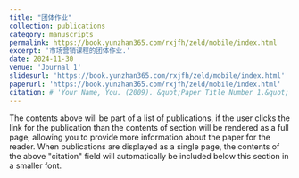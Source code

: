 ```yaml
---
title: "团体作业"
collection: publications
category: manuscripts
permalink: https://book.yunzhan365.com/rxjfh/zeld/mobile/index.html
excerpt: '市场营销课程的团体作业.'
date: 2024-11-30
venue: 'Journal 1'
slidesurl: 'https://book.yunzhan365.com/rxjfh/zeld/mobile/index.html'
paperurl: 'https://book.yunzhan365.com/rxjfh/zeld/mobile/index.html'
citation: # 'Your Name, You. (2009). &quot;Paper Title Number 1.&quot; <i>Journal 1</i>. 1(1).'
---
```


The contents above will be part of a list of publications, if the user clicks the link for the publication than the contents of section will be rendered as a full page, allowing you to provide more information about the paper for the reader. When publications are displayed as a single page, the contents of the above "citation" field will automatically be included below this section in a smaller font.
